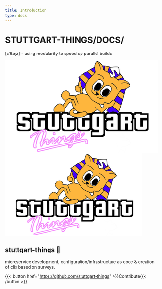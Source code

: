 ```yaml
---
title: Introduction
type: docs
---
```


# STUTTGART-THINGS/DOCS/

[sˈθɪŋz] - using modularity to speed up parallel builds

<img src="sthings-city.png"
     alt="Markdown Monster icon"
     style="float: left; margin-right: 10px;" />

<img src="sthings-city.png" alt="sthings" width="450" />



## stuttgart-things 🍿
microservice development, configuration/infrastructure as code & creation of clis based on surveys.

{{< button href="https://github.com/stuttgart-things" >}}Contribute{{< /button >}}

